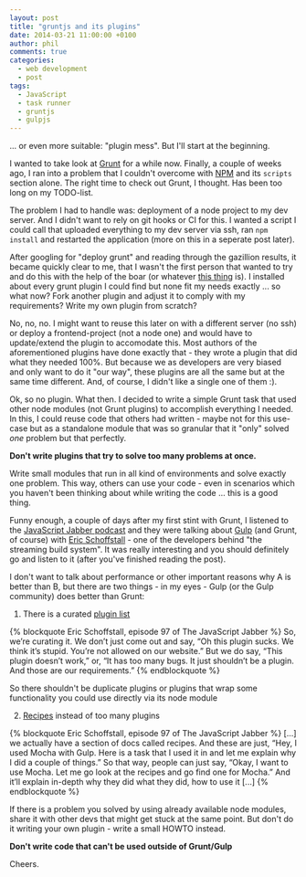 ```yaml
---
layout: post
title: "gruntjs and its plugins"
date: 2014-03-21 11:00:00 +0100
author: phil
comments: true
categories: 
  - web development
  - post
tags:
  - JavaScript
  - task runner
  - gruntjs
  - gulpjs
---
```

... or even more suitable: "plugin mess". But I'll start at the beginning.

I wanted to take look at [Grunt][1] for a while now. Finally, a couple of weeks
ago, I ran into a problem that I couldn't overcome with [NPM][2] and its `scripts`
section alone. The right time to check out Grunt, I thought. Has been too long
on my TODO-list.

The problem I had to handle was: deployment of a node project to my dev server.
And I didn't want to rely on git hooks or CI for this. I wanted a script I
could call that uploaded everything to my dev server via ssh, ran `npm install`
and restarted the application (more on this in a seperate post later).

After googling for "deploy grunt" and reading through the gazillion results, it
became quickly clear to me, that I wasn't the first person that wanted to try
and do this with the help of the boar (or whatever [this thing][8] is).
I installed about every grunt plugin I could find but none fit my needs exactly
... so what now? Fork another plugin and adjust it to comply with my
requirements? Write my own plugin from scratch?  

No, no, no. I might want to reuse this later on with a different server (no ssh)
or deploy a frontend-project (not a node one) and would have to update/extend
the plugin to accomodate this. Most authors of the aforementioned plugins have
done exactly that - they wrote a plugin that did what they needed 100%. But
because we as developers are very biased and only want to do it "our way", these
plugins are all the same but at the same time different. And, of course, I didn't
like a single one of them :).

Ok, so no plugin. What then. I decided to write a simple Grunt task that used
other node modules (not Grunt plugins) to accomplish everything I needed. In
this, I could reuse code that others had written - maybe not for this use-case
but as a standalone module that was so granular that it "only" solved _one_
problem but that perfectly.

**Don't write plugins that try to solve too many problems at once.**

Write small modules that run in all kind of environments and solve exactly one
problem. This way, others can use your code - even in scenarios which you
haven't been thinking about while writing the code ... this is a good thing.

Funny enough, a couple of days after my first stint with Grunt, I listened to
the [JavaScript Jabber podcast][3] and they were talking about [Gulp][4] (and
Grunt, of course) with [Eric Schoffstall][7] - one of the developers behind "the
streaming build system".
It was really interesting and you should definitely go and listen to it (after
you've finished reading the post).

I don't want to talk about performance or other important reasons why A is
better than B, but there are two things - in my eyes - Gulp (or the Gulp
community) does better than Grunt:

1) There is a curated [plugin list][5]

{% blockquote Eric Schoffstall, episode 97 of The JavaScript Jabber %}
So, we’re curating it. We don’t just come out and say, “Oh this plugin sucks. We think it’s stupid. You’re not allowed on our website.” But we do say, “This plugin doesn’t work,” or, “It has too many bugs. It just shouldn’t be a plugin. And those are our requirements.”
{% endblockquote %}

So there shouldn't be duplicate plugins or plugins that wrap some functionality
you could use directly via its node module

2) [Recipes][6] instead of too many plugins

{% blockquote Eric Schoffstall, episode 97 of The JavaScript Jabber %}
[...] we actually have a section of docs called recipes. And these are just, “Hey, I used Mocha with Gulp. Here is a task that I used it in and let me explain why I did a couple of things.” So that way, people can just say, “Okay, I want to use Mocha. Let me go look at the recipes and go find one for Mocha.” And it’ll explain in-depth why they did what they did, how to use it [...]
{% endblockquote %}

If there is a problem you solved by using already available node modules, share
it with other devs that might get stuck at the same point. But don't do it
writing your own plugin - write a small HOWTO instead.

**Don't write code that can't be used outside of Grunt/Gulp**

Cheers.


[1]: http://gruntjs.com/
[2]: https://www.npmjs.org/
[3]: http://javascriptjabber.com/097-jsj-gulp-js-with-eric-schoffstall/
[4]: http://gulpjs.com/
[5]: http://gulpjs.com/plugins/
[6]: https://github.com/gulpjs/gulp/tree/master/docs/recipes
[7]: https://twitter.com/eschoff
[8]: http://gruntjs.com/img/grunt-logo.png